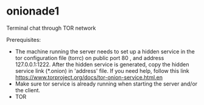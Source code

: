 # onionade1
Terminal chat through TOR network

Prerequisites:
  - The machine running the server needs to set up a hidden service in the tor configuration file (torrc) on public port 80 , and  address 127.0.0.1:1222. After the hidden service is generated, copy the hidden service link (*.onion) in 'address' file. If you need help, follow this link https://www.torproject.org/docs/tor-onion-service.html.en 
  - Make sure tor service is already running when starting the server and/or the client.
  - TOR 
